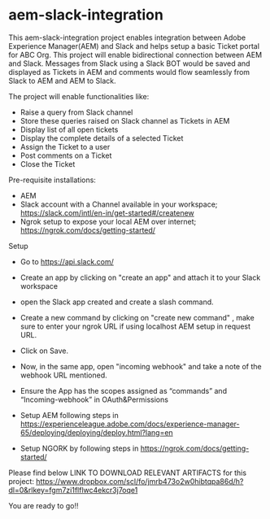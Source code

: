 # aem-slack-integration

This aem-slack-integration project enables integration between Adobe Experience Manager(AEM) and Slack and helps setup a basic Ticket portal for ABC Org. This project will enable bidirectional connection between AEM and Slack. Messages from Slack using a Slack BOT would be saved and displayed as Tickets in AEM and comments would flow seamlessly from Slack to AEM and AEM to Slack.

The project will enable functionalities like:

 - Raise a query from Slack channel
 - Store these queries raised on Slack channel as Tickets in AEM
 - Display list of all open tickets
 - Display the complete details of a selected Ticket
 - Assign the Ticket to a user
 - Post comments on a Ticket
 - Close the Ticket
 
 
Pre-requisite installations:

 - AEM
 - Slack account with a Channel available in your workspace; https://slack.com/intl/en-in/get-started#/createnew
 - Ngrok setup to expose your local AEM over internet; https://ngrok.com/docs/getting-started/
 
 
 Setup
 
  - Go to https://api.slack.com/
  - Create an app by clicking on "create an app" and attach it to your Slack workspace
  - open the Slack app created and create a slash command.
  - Create a new command by clicking on "create new command" , make sure to enter your ngrok URL if using localhost AEM setup in request URL.
  - Click on Save.
  - Now, in the same app, open "incoming webhook" and take a note of the webhook URL mentioned.
  - Ensure the App has the scopes assigned as “commands” and “Incoming-webhook” in OAuth&Permissions
  
  - Setup AEM following steps in https://experienceleague.adobe.com/docs/experience-manager-65/deploying/deploying/deploy.html?lang=en
  
  - Setup NGORK by following steps in https://ngrok.com/docs/getting-started/
  
  Please find below LINK TO DOWNLOAD RELEVANT ARTIFACTS for this project:
  https://www.dropbox.com/scl/fo/jmrb473o2w0hibtqpa86d/h?dl=0&rlkey=fgm7zi1flflwc4ekcr3j7oqe1
  
  
You are ready to go!!
